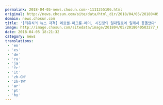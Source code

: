 ```yaml
---
permalink: 2018-04-05-news.chosun.com--1111355106.html
original: http://news.chosun.com/site/data/html_dir/2018/04/05/2018040503360.html
domain: news.chosun.com
title: '[최유식의 뉴스 저격] 메르켈·마크롱·메이, 시진핑의 일대일로에 일제히 등돌렸다'
image: http://image.chosun.com/sitedata/image/201804/05/2018040503277_0.jpg
date: 2018-04-05 18:21:32
category: news
translations: 
 - 'en'
 - 'es'
 - 'de'
 - 'ru'
 - 'ja'
 - 'fr'
 - 'it'
 - 'zh-CN'
 - 'zh-TW'
 - 'ar'
 - 'pt'
 - 'hy'
---
```


